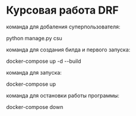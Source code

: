 # Курсовая работа DRF

команда для добаления суперпользователя:

python manage.py csu

команда для создания билда и первого запуска:

docker-compose up -d --build

команда для запуска:

docker-compose up

команда для остановки работы программы:

docker-compose down 
